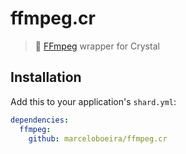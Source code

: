 # ffmpeg.cr
> :movie_camera: [FFmpeg](https://www.ffmpeg.org) wrapper for Crystal

## Installation

Add this to your application's `shard.yml`:

```yaml
dependencies:
  ffmpeg:
    github: marceloboeira/ffmpeg.cr
```
